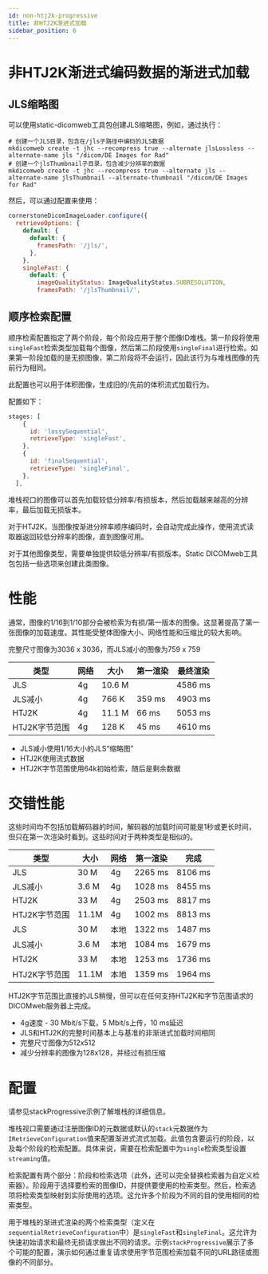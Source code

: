 ```yaml
---  
id: non-htj2k-progressive  
title: 非HTJ2K渐进式加载  
sidebar_position: 6
---  
```


# 非HTJ2K渐进式编码数据的渐进式加载

## JLS缩略图

可以使用static-dicomweb工具包创建JLS缩略图，例如，通过执行：

```
# 创建一个JLS目录，包含在/jls子路径中编码的JLS数据
mkdicomweb create -t jhc --recompress true --alternate jlsLossless --alternate-name jls "/dicom/DE Images for Rad"
# 创建一个jlsThumbnail子目录，包含减少分辨率的数据
mkdicomweb create -t jhc --recompress true --alternate jls --alternate-name jlsThumbnail --alternate-thumbnail "/dicom/DE Images for Rad"
```

然后，可以通过配置来使用：

```javascript
cornerstoneDicomImageLoader.configure({
  retrieveOptions: {
    default: {
      default: {
        framesPath: '/jls/',
      },
    },
    singleFast: {
      default: {
        imageQualityStatus: ImageQualityStatus.SUBRESOLUTION,
        framesPath: '/jlsThumbnail/',
```

## 顺序检索配置

顺序检索配置指定了两个阶段，每个阶段应用于整个图像ID堆栈。第一阶段将使用`singleFast`检索类型加载每个图像，然后第二阶段使用`singleFinal`进行检索。如果第一阶段加载的是无损图像，第二阶段将不会运行，因此该行为与堆栈图像的先前行为相同。

此配置也可以用于体积图像，生成旧的/先前的体积流式加载行为。

配置如下：

```javascript
stages: [
    {
      id: 'lossySequential',
      retrieveType: 'singleFast',
    },
    {
      id: 'finalSequential',
      retrieveType: 'singleFinal',
    },
  ],
```

堆栈视口的图像可以首先加载较低分辨率/有损版本，然后加载越来越高的分辨率，最后加载无损版本。

对于HTJ2K，当图像按渐进分辨率顺序编码时，会自动完成此操作，使用流式读取器返回较低分辨率的图像，直到图像可用。

对于其他图像类型，需要单独提供较低分辨率/有损版本。Static DICOMweb工具包包括一些选项来创建此类图像。

# 性能

通常，图像的1/16到1/10部分会被检索为有损/第一版本的图像。这显著提高了第一张图像的加载速度。其性能受整体图像大小、网络性能和压缩比的较大影响。

完整尺寸图像为3036 x 3036，而JLS减小的图像为759 x 759

| 类型              | 网络     | 大小   | 第一渲染    | 最终渲染   |
| ----------------- | -------- | ------ | ----------- | ----------- |
| JLS               | 4g       | 10.6 M |             | 4586 ms     |
| JLS减小           | 4g       | 766 K  | 359 ms      | 4903 ms     |
| HTJ2K             | 4g       | 11.1 M | 66 ms       | 5053 ms     |
| HTJ2K字节范围     | 4g       | 128 K  | 45 ms       | 4610 ms     |

- JLS减小使用1/16大小的JLS“缩略图”
- HTJ2K使用流式数据
- HTJ2K字节范围使用64k初始检索，随后是剩余数据

# 交错性能

这些时间均不包括加载解码器的时间，解码器的加载时间可能是1秒或更长时间，但只在第一次渲染时看到。这些时间对于两种类型是相似的。

| 类型              | 大小   | 网络     | 第一渲染    | 完成       |
| ----------------- | ------ | -------- | ----------- | ---------- |
| JLS               | 30 M   | 4g       | 2265 ms     | 8106 ms    |
| JLS减小           | 3.6 M  | 4g       | 1028 ms     | 8455 ms    |
| HTJ2K             | 33 M   | 4g       | 2503 ms     | 8817 ms    |
| HTJ2K字节范围     | 11.1M  | 4g       | 1002 ms     | 8813 ms    |
| JLS               | 30 M   | 本地     | 1322 ms     | 1487 ms    |
| JLS减小           | 3.6 M  | 本地     | 1084 ms     | 1679 ms    |
| HTJ2K             | 33 M   | 本地     | 1253 ms     | 1736 ms    |
| HTJ2K字节范围     | 11.1M  | 本地     | 1359 ms     | 1964 ms    |

HTJ2K字节范围比直接的JLS稍慢，但可以在任何支持HTJ2K和字节范围请求的DICOMweb服务器上完成。

- 4g速度 - 30 Mbit/s下载，5 Mbit/s上传，10 ms延迟
- JLS和HTJ2K的完整时间基本上与基准的非渐进式加载时间相同
- 完整尺寸图像为512x512
- 减少分辨率的图像为128x128，并经过有损压缩

# 配置

请参见stackProgressive示例了解堆栈的详细信息。

堆栈视口需要通过注册图像ID的元数据或默认的`stack`元数据作为`IRetrieveConfiguration`值来配置渐进式流式加载。此值包含要运行的阶段，以及每个阶段的检索配置。具体来说，需要在检索配置中为`single`检索类型设置`streaming`值。

检索配置有两个部分：阶段和检索选项（此外，还可以完全替换检索器为自定义检索器）。阶段用于选择要检索的图像ID，并提供要使用的检索类型。然后，检索选项将检索类型映射到实际使用的选项。这允许多个阶段为不同的目的使用相同的检索类型。

用于堆栈的渐进式渲染的两个检索类型（定义在`sequentialRetrieveConfiguration`中）是`singleFast`和`singleFinal`。这允许为快速初始请求和最终无损请求做出不同的请求。示例`stackProgressive`展示了多个可能的配置，演示如何通过重复请求使用字节范围检索加载不同的URL路径或图像的不同部分。